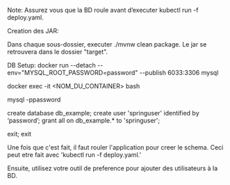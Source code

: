 Note: Assurez vous que la BD roule avant d’executer kubectl run -f deploy.yaml.

Creation des JAR:

Dans chaque sous-dossier, executer ./mvnw clean package. Le jar se retrouvera dans le dossier "target".

DB Setup:
docker run --detach --env="MYSQL_ROOT_PASSWORD=password" --publish 6033:3306 mysql

docker exec -it <NOM_DU_CONTAINER> bash

mysql -ppassword

create database db_example;
create user 'springuser' identified by ‘password’;
grant all on db_example.* to 'springuser';

exit;
exit

Une fois que c'est fait, il faut rouler l'application pour creer le schema. Ceci peut etre fait avec 'kubectl run -f deploy.yaml.'

Ensuite, utilisez votre outil de preference pour ajouter des utilisateurs à la BD.